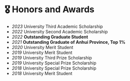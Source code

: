 # 🎖 Honors and Awards
- *2023*  University Third Academic Scholarship
- *2022*  University Second Academic Scholarship
- *2022* **Outstanding Graduate Student**
- *2021* **Outstanding Graduate of Anhui Province, Top 1%**
- *2020* University Merit Student
- *2019* University Merit Student
- *2019* University Third Prize Scholarship
- *2019* University Special Prize Scholarship
- *2018* University Special  Prize Scholarship
- *2018* University Merit Student

